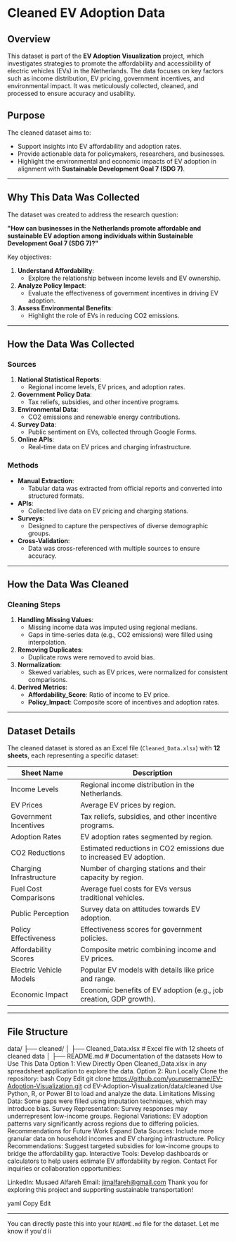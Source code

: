 # Cleaned EV Adoption Data

## Overview
This dataset is part of the **EV Adoption Visualization** project, which investigates strategies to promote the affordability and accessibility of electric vehicles (EVs) in the Netherlands. The data focuses on key factors such as income distribution, EV pricing, government incentives, and environmental impact. It was meticulously collected, cleaned, and processed to ensure accuracy and usability.

## Purpose
The cleaned dataset aims to:
- Support insights into EV affordability and adoption rates.
- Provide actionable data for policymakers, researchers, and businesses.
- Highlight the environmental and economic impacts of EV adoption in alignment with **Sustainable Development Goal 7 (SDG 7)**.

---

## Why This Data Was Collected
The dataset was created to address the research question:

**"How can businesses in the Netherlands promote affordable and sustainable EV adoption among individuals within Sustainable Development Goal 7 (SDG 7)?"**

Key objectives:
1. **Understand Affordability**:
   - Explore the relationship between income levels and EV ownership.
2. **Analyze Policy Impact**:
   - Evaluate the effectiveness of government incentives in driving EV adoption.
3. **Assess Environmental Benefits**:
   - Highlight the role of EVs in reducing CO2 emissions.

---

## How the Data Was Collected

### **Sources**
1. **National Statistical Reports**:
   - Regional income levels, EV prices, and adoption rates.
2. **Government Policy Data**:
   - Tax reliefs, subsidies, and other incentive programs.
3. **Environmental Data**:
   - CO2 emissions and renewable energy contributions.
4. **Survey Data**:
   - Public sentiment on EVs, collected through Google Forms.
5. **Online APIs**:
   - Real-time data on EV prices and charging infrastructure.

### **Methods**
- **Manual Extraction**:
  - Tabular data was extracted from official reports and converted into structured formats.
- **APIs**:
  - Collected live data on EV pricing and charging stations.
- **Surveys**:
  - Designed to capture the perspectives of diverse demographic groups.
- **Cross-Validation**:
  - Data was cross-referenced with multiple sources to ensure accuracy.

---

## How the Data Was Cleaned

### **Cleaning Steps**
1. **Handling Missing Values**:
   - Missing income data was imputed using regional medians.
   - Gaps in time-series data (e.g., CO2 emissions) were filled using interpolation.
2. **Removing Duplicates**:
   - Duplicate rows were removed to avoid bias.
3. **Normalization**:
   - Skewed variables, such as EV prices, were normalized for consistent comparisons.
4. **Derived Metrics**:
   - **Affordability_Score**: Ratio of income to EV price.
   - **Policy_Impact**: Composite score of incentives and adoption rates.

---

## Dataset Details

The cleaned dataset is stored as an Excel file (`Cleaned_Data.xlsx`) with **12 sheets**, each representing a specific dataset:

| **Sheet Name**            | **Description**                                                                 |
|---------------------------|---------------------------------------------------------------------------------|
| Income Levels             | Regional income distribution in the Netherlands.                                |
| EV Prices                 | Average EV prices by region.                                                   |
| Government Incentives     | Tax reliefs, subsidies, and other incentive programs.                          |
| Adoption Rates            | EV adoption rates segmented by region.                                         |
| CO2 Reductions            | Estimated reductions in CO2 emissions due to increased EV adoption.            |
| Charging Infrastructure   | Number of charging stations and their capacity by region.                      |
| Fuel Cost Comparisons     | Average fuel costs for EVs versus traditional vehicles.                        |
| Public Perception         | Survey data on attitudes towards EV adoption.                                  |
| Policy Effectiveness      | Effectiveness scores for government policies.                                  |
| Affordability Scores      | Composite metric combining income and EV prices.                               |
| Electric Vehicle Models   | Popular EV models with details like price and range.                           |
| Economic Impact           | Economic benefits of EV adoption (e.g., job creation, GDP growth).             |

---

## File Structure

data/
├── cleaned/
│   ├── Cleaned_Data.xlsx        # Excel file with 12 sheets of cleaned data
│   ├── README.md                # Documentation of the datasets
How to Use This Data
Option 1: View Directly
Open Cleaned_Data.xlsx in any spreadsheet application to explore the data.
Option 2: Run Locally
Clone the repository:
bash
Copy
Edit
git clone https://github.com/yourusername/EV-Adoption-Visualization.git
cd EV-Adoption-Visualization/data/cleaned
Use Python, R, or Power BI to load and analyze the data.
Limitations
Missing Data:
Some gaps were filled using imputation techniques, which may introduce bias.
Survey Representation:
Survey responses may underrepresent low-income groups.
Regional Variations:
EV adoption patterns vary significantly across regions due to differing policies.
Recommendations for Future Work
Expand Data Sources:
Include more granular data on household incomes and EV charging infrastructure.
Policy Recommendations:
Suggest targeted subsidies for low-income groups to bridge the affordability gap.
Interactive Tools:
Develop dashboards or calculators to help users estimate EV affordability by region.
Contact
For inquiries or collaboration opportunities:

LinkedIn: Musaed Alfareh
Email: jimalfareh@gmail.com
Thank you for exploring this project and supporting sustainable transportation!

yaml
Copy
Edit

---

You can directly paste this into your `README.md` file for the dataset. Let me know if you'd li
